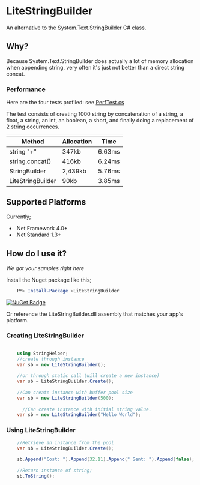 # LiteStringBuilder

An alternative to the System.Text.StringBuilder C# class.

## Why?
Because System.Text.StringBuilder does actually a lot of memory allocation when appending string, very often it's just not better than a direct string concat.

### Performance
Here are the four tests profiled: see [PerfTest.cs](https://github.com/justinamiller/LiteStringBuilder/blob/master/samples/FrameworkConsole/PerfTest.cs)

The test consists of creating 1000 string by concatenation of a string, a float, a string, an int, an boolean, a short, and finally doing a replacement of 2 string occurrences.

Method | Allocation | Time
------------ | ------------- | ------------- 
string "+" | 347kb | 6.63ms
string.concat() | 416kb | 6.24ms
StringBuilder | 2,439kb | 5.76ms
LiteStringBuilder | 90kb | 3.85ms

## Supported Platforms
Currently;

* .Net Framework 4.0+
* .Net Standard 1.3+

## How do I use it?
*We got your samples right here*

Install the Nuget package like this;

```powershell
    PM> Install-Package >LiteStringBuilder
```
[![NuGet Badge](https://buildstats.info/nuget/LiteStringBuilder)](https://www.nuget.org/packages/LiteStringBuilder/)

Or reference the LiteStringBuilder.dll assembly that matches your app's platform.

### Creating LiteStringBuilder
```C#

    using StringHelper;
    //create through instance
    var sb = new LiteStringBuilder();
    
    //or through static call (will create a new instance)
    var sb = LiteStringBuilder.Create();
    
    //Can create instance with buffer pool size
    var sb = new LiteStringBuilder(500);
    
      //Can create instance with initial string value.
    var sb = new LiteStringBuilder("Hello World");
```

### Using LiteStringBuilder
```C#
    //Retrieve an instance from the pool
    var sb = LiteStringBuilder.Create();
 
    sb.Append("Cost: ").Append(32.11).Append(" Sent: ").Append(false);
    
    //Return instance of string;
    sb.ToString();
```


